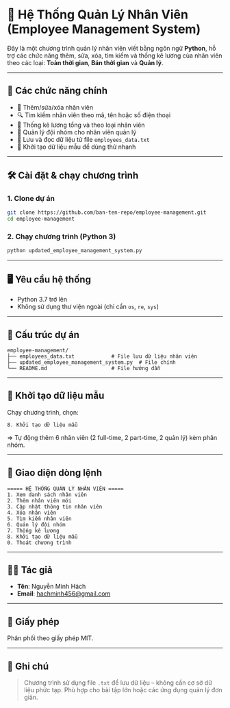 # 💼 Hệ Thống Quản Lý Nhân Viên (Employee Management System)

Đây là một chương trình quản lý nhân viên viết bằng ngôn ngữ **Python**, hỗ trợ các chức năng thêm, sửa, xóa, tìm kiếm và thống kê lương của nhân viên theo các loại: **Toàn thời gian**, **Bán thời gian** và **Quản lý**.

---

## 🧩 Các chức năng chính

- 👤 Thêm/sửa/xóa nhân viên
- 🔍 Tìm kiếm nhân viên theo mã, tên hoặc số điện thoại
- 🧾 Thống kê lương tổng và theo loại nhân viên
- 👥 Quản lý đội nhóm cho nhân viên quản lý
- 💾 Lưu và đọc dữ liệu từ file `employees_data.txt`
- 🧪 Khởi tạo dữ liệu mẫu để dùng thử nhanh

---

## 🛠️ Cài đặt & chạy chương trình

### 1. Clone dự án
```bash
git clone https://github.com/ban-ten-repo/employee-management.git
cd employee-management
```

### 2. Chạy chương trình (Python 3)
```bash
python updated_employee_management_system.py
```

---

## 🖥️ Yêu cầu hệ thống

- Python 3.7 trở lên
- Không sử dụng thư viện ngoài (chỉ cần `os`, `re`, `sys`)

---

## 📁 Cấu trúc dự án

```
employee-management/
├── employees_data.txt            # File lưu dữ liệu nhân viên
├── updated_employee_management_system.py  # File chính
└── README.md                     # File hướng dẫn
```

---

## 🧪 Khởi tạo dữ liệu mẫu

Chạy chương trình, chọn:
```
8. Khởi tạo dữ liệu mẫu
```
=> Tự động thêm 6 nhân viên (2 full-time, 2 part-time, 2 quản lý) kèm phân nhóm.

---

## 📸 Giao diện dòng lệnh

```
===== HỆ THỐNG QUẢN LÝ NHÂN VIÊN =====
1. Xem danh sách nhân viên
2. Thêm nhân viên mới
3. Cập nhật thông tin nhân viên
4. Xóa nhân viên
5. Tìm kiếm nhân viên
6. Quản lý đội nhóm
7. Thống kê lương
8. Khởi tạo dữ liệu mẫu
0. Thoát chương trình
```

---

## 👨‍💻 Tác giả

- **Tên**: Nguyễn Minh Hách 
- **Email**: hachminh456@gmail.com

---

## 📄 Giấy phép

Phân phối theo giấy phép MIT.

---

## 📌 Ghi chú

> Chương trình sử dụng file `.txt` để lưu dữ liệu – không cần cơ sở dữ liệu phức tạp. Phù hợp cho bài tập lớn hoặc các ứng dụng quản lý đơn giản.
